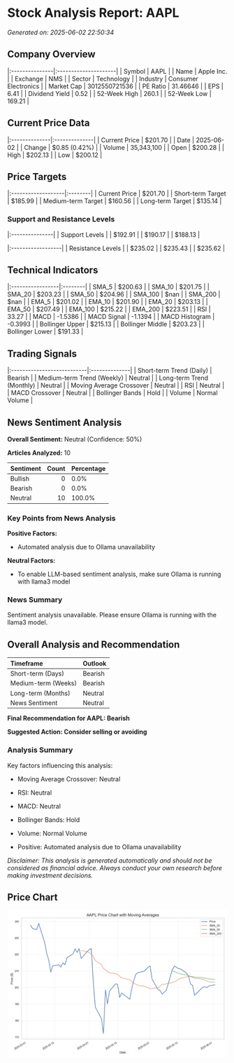 # Stock Analysis Report: AAPL

*Generated on: 2025-06-02 22:50:34*


## Company Overview

|:---------------|:---------------------|
| Symbol         | AAPL                 |
| Name           | Apple Inc.           |
| Exchange       | NMS                  |
| Sector         | Technology           |
| Industry       | Consumer Electronics |
| Market Cap     | 3012550721536        |
| PE Ratio       | 31.46646             |
| EPS            | 6.41                 |
| Dividend Yield | 0.52                 |
| 52-Week High   | 260.1                |
| 52-Week Low    | 169.21               |


## Current Price Data

|:--------------|:--------------|
| Current Price | $201.70       |
| Date          | 2025-06-02    |
| Change        | $0.85 (0.42%) |
| Volume        | 35,343,100    |
| Open          | $200.28       |
| High          | $202.13       |
| Low           | $200.12       |


## Price Targets

|:-------------------|:--------|
| Current Price      | $201.70 |
| Short-term Target  | $185.99 |
| Medium-term Target | $160.56 |
| Long-term Target   | $135.14 |


### Support and Resistance Levels

|:---------------|
| Support Levels |
| $192.91        |
| $190.17        |
| $188.13        |


|:------------------|
| Resistance Levels |
| $235.02           |
| $235.43           |
| $235.62           |


## Technical Indicators

|:-----------------|:--------|
| SMA_5            | $200.63 |
| SMA_10           | $201.75 |
| SMA_20           | $203.23 |
| SMA_50           | $204.96 |
| SMA_100          | $nan    |
| SMA_200          | $nan    |
| EMA_5            | $201.02 |
| EMA_10           | $201.90 |
| EMA_20           | $203.13 |
| EMA_50           | $207.49 |
| EMA_100          | $215.22 |
| EMA_200          | $223.51 |
| RSI              | 33.27   |
| MACD             | -1.5386 |
| MACD Signal      | -1.1394 |
| MACD Histogram   | -0.3993 |
| Bollinger Upper  | $215.13 |
| Bollinger Middle | $203.23 |
| Bollinger Lower  | $191.33 |


## Trading Signals

|:---------------------------|:--------------|
| Short-term Trend (Daily)   | Bearish       |
| Medium-term Trend (Weekly) | Neutral       |
| Long-term Trend (Monthly)  | Neutral       |
| Moving Average Crossover   | Neutral       |
| RSI                        | Neutral       |
| MACD Crossover             | Neutral       |
| Bollinger Bands            | Hold          |
| Volume                     | Normal Volume |


## News Sentiment Analysis

**Overall Sentiment:** Neutral (Confidence: 50%)

**Articles Analyzed:** 10


| Sentiment   |   Count | Percentage   |
|:------------|--------:|:-------------|
| Bullish     |       0 | 0.0%         |
| Bearish     |       0 | 0.0%         |
| Neutral     |      10 | 100.0%       |


### Key Points from News Analysis

**Positive Factors:**

- Automated analysis due to Ollama unavailability



**Neutral Factors:**

- To enable LLM-based sentiment analysis, make sure Ollama is running with llama3 model



### News Summary

Sentiment analysis unavailable. Please ensure Ollama is running with the llama3 model.


## Overall Analysis and Recommendation

| Timeframe           | Outlook   |
|:--------------------|:----------|
| Short-term (Days)   | Bearish   |
| Medium-term (Weeks) | Bearish   |
| Long-term (Months)  | Neutral   |
| News Sentiment      | Neutral   |


**Final Recommendation for AAPL: Bearish**

**Suggested Action: Consider selling or avoiding**


### Analysis Summary

Key factors influencing this analysis:

- Moving Average Crossover: Neutral

- RSI: Neutral

- MACD: Neutral

- Bollinger Bands: Hold

- Volume: Normal Volume

- Positive: Automated analysis due to Ollama unavailability



*Disclaimer: This analysis is generated automatically and should not be considered as financial advice. Always conduct your own research before making investment decisions.*



## Price Chart

![AAPL Price Chart](reports\charts\AAPL_price_chart.png)
